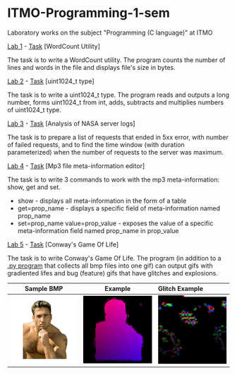 # ITMO-Programming-1-sem

Laboratory works on the subject "Programming (C language)" at ITMO

[Lab 1](https://github.com/shvetsovart/ITMO-Programming-1-sem/blob/lab1/lab1.c "Lab 1") - [Task](https://github.com/shvetsovart/ITMO-Programming-1-sem/blob/main/C.%20%D0%9B%D0%B0%D0%B1%D0%BE%D1%80%D0%B0%D1%82%D0%BE%D1%80%D0%BD%D0%B0%D1%8F%20%D1%80%D0%B0%D0%B1%D0%BE%D1%82%D0%B0%201.%20%D0%A3%D1%82%D0%B8%D0%BB%D0%B8%D1%82%D0%B0%20WordCount.pdf "Task") [WordCount Utility]

The task is to write a WordCount utility. The program counts the number of lines and words in the file and displays file's size in bytes.

[Lab 2](https://github.com/shvetsovart/ITMO-Programming-1-sem/blob/lab2/lab2.cpp "Lab 2") - [Task](https://github.com/shvetsovart/ITMO-Programming-1-sem/blob/main/C.%20%D0%9B%D0%B0%D0%B1%D0%BE%D1%80%D0%B0%D1%82%D0%BE%D1%80%D0%BD%D0%B0%D1%8F%20%D1%80%D0%B0%D0%B1%D0%BE%D1%82%D0%B0%202.%20uint1024_t.pdf "Task") [uint1024_t type]

The task is to write a uint1024_t type. The program reads and outputs a long number, forms uint1024_t from int, adds, subtracts and multiplies numbers of uint1024_t type.

[Lab 3](https://github.com/shvetsovart/ITMO-Programming-1-sem/blob/lab3/lab3.cpp "Lab 3") - [Task](https://github.com/shvetsovart/ITMO-Programming-1-sem/blob/main/C.%20%D0%9B%D0%B0%D0%B1%D0%BE%D1%80%D0%B0%D1%82%D0%BE%D1%80%D0%BD%D0%B0%D1%8F%20%D1%80%D0%B0%D0%B1%D0%BE%D1%82%D0%B0%203.%20%D0%90%D0%BD%D0%B0%D0%BB%D0%B8%D0%B7%20%D0%BB%D0%BE%D0%B3%D0%BE%D0%B2%20%D1%81%D0%B5%D1%80%D0%B2%D0%B5%D1%80%D0%B0.pdf "Task") [Analysis of NASA server logs]

The task is to prepare a list of requests that ended in 5xx error, with number of failed requests, and to find the time window (with duration parameterized) when the number of requests to the server was maximum.

[Lab 4](https://github.com/shvetsovart/ITMO-Programming-1-sem/blob/lab4/lab4.c "Lab 4") - [Task](https://github.com/shvetsovart/ITMO-Programming-1-sem/blob/main/C.%20%D0%9B%D0%B0%D0%B1%D0%BE%D1%80%D0%B0%D1%82%D0%BE%D1%80%D0%BD%D0%B0%D1%8F%20%D1%80%D0%B0%D0%B1%D0%BE%D1%82%D0%B0%204.%20%D0%A0%D0%B5%D0%B4%D0%B0%D0%BA%D1%82%D0%BE%D1%80%20%D0%BC%D0%B5%D1%82%D0%B0%D1%82%D0%B8%D0%BD%D1%84%D0%BE%D1%80%D0%BC%D0%B0%D1%86%D0%B8%D0%B8%20mp3.pdf "Task") [Mp3 file meta-information editor]

The task is to write 3 commands to work with the mp3 meta-information: show, get and set. 
- show - displays all meta-information in the form of a table
- get=prop_name - displays a specific field of meta-information named prop_name
- set=prop_name value=prop_value - exposes the value of a specific meta-information field named prop_name in prop_value

[Lab 5](https://github.com/shvetsovart/ITMO-Programming-1-sem/blob/lab5/lab5.c "Lab 5") - [Task](https://github.com/shvetsovart/ITMO-Programming-1-sem/blob/main/C.%20%D0%9B%D0%B0%D0%B1%D0%BE%D1%80%D0%B0%D1%82%D0%BE%D1%80%D0%BD%D0%B0%D1%8F%20%D1%80%D0%B0%D0%B1%D0%BE%D1%82%D0%B0%205.%20%D0%98%D0%B3%D1%80%D0%B0%20%D0%B6%D0%B8%D0%B7%D0%BD%D1%8C.pdf "Task") [Conway's Game Of Life]

The task is to write Conway's Game Of Life. The program (in addition to a [.py program](https://github.com/shvetsovart/ITMO-Programming-1-sem/blob/lab5/bmptogif.py ".py program") that collects all bmp files into one gif) can output gifs with gradiented lifes and bug (feature) gifs that have glitches and explosions.

Sample BMP                                                                        |  Example                                                                          | Glitch Example |
:--------------------------------------------------------------------------------:|:---------------------------------------------------------------------------------:|:-----------------------------------------------------|
![](https://github.com/shvetsovart/ITMO-Programming-1-sem/blob/main/sample1.bmp)  |  ![](https://github.com/shvetsovart/ITMO-Programming-1-sem/blob/main/example.gif) | <img src="https://github.com/shvetsovart/ITMO-Programming-1-sem/blob/main/glitch.gif" width="261" /> 
